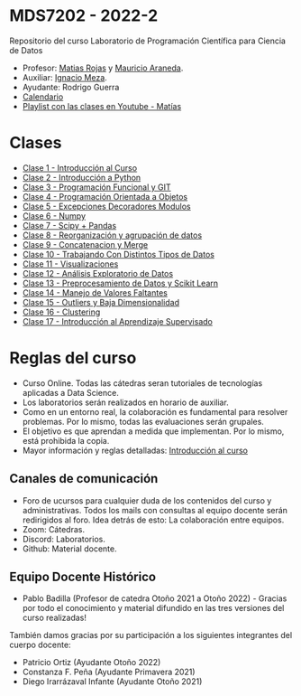 # MDS7202 - 2022-2

Repositorio del curso Laboratorio de Programación Científica para Ciencia de Datos

- Profesor: [Matias Rojas](https://github.com/matirojasg) y [Mauricio Araneda](https://github.com/maranedah).
- Auxiliar: [Ignacio Meza](https://github.com/Mezosky).
- Ayudante: Rodrigo Guerra
- [Calendario](https://github.com/maranedah/MDS7202/blob/main/Calendario.md)
- [Playlist con las clases en Youtube - Matías](https://youtube.com/playlist?list=PLVyJiFYrN5fWcsdF5tYZMOZTI1vAW1Y5h) 

# Clases

- [Clase 1 - Introducción al Curso](https://docs.google.com/presentation/d/1GW3zGdJHZ2QKDyr_r1q7LSfHwkHHAuj2rqqlQmiY8bA/edit?usp=sharing)
- [Clase 2 - Introducción a Python](https://github.com/maranedah/MDS7202/blob/main/clases/Clase%202%20-%20Introduccion%20a%20Python/Notebook/02_Intro_a_la_programacion_en_python.ipynb)
- [Clase 3 - Programación Funcional y GIT](https://github.com/maranedah/MDS7202/blob/main/clases/Clase%203%20-%20Programacion%20Funcional%20y%20Git/03_Programacion_Funcional.ipynb)
- [Clase 4 - Programación Orientada a Objetos](https://github.com/maranedah/MDS7202/blob/main/clases/Clase%204%20-%20Programaci%C3%B3n%20Orientada%20a%20Objetos/MDS7202_Clase_4_POO.ipynb)
- [Clase 5 - Excepciones Decoradores Modulos](https://github.com/maranedah/MDS7202/blob/main/clases/Clase%205%20-%20Excepciones%20Decoradores%20Modulos/05_Excepciones_Decoradores_Modulos.ipynb)
- [Clase 6 - Numpy](https://github.com/maranedah/MDS7202/blob/main/clases/Clase%206%20-%20Numpy/MDS7202_Clase_6_Numpy.ipynb)
- [Clase 7 - Scipy + Pandas](https://github.com/maranedah/MDS7202/blob/main/clases/Clase%207%20-%20Scipy%20%2B%20Pandas/Clase_7_Introduccion_Datos_Tabulares_Pandas.ipynb)
- [Clase 8 - Reorganización y agrupación de datos](https://github.com/maranedah/MDS7202/blob/main/clases/Clase%208%20-%20Pandas%20-%20Parte%20II/Clase_8_Reorganizacion_Agregaciones.ipynb)
- [Clase 9 - Concatenacion y Merge](https://github.com/maranedah/MDS7202/blob/main/clases/Clase%209%20-%20Concatenacion%20y%20Merge/Clase_9_Concatenacion_combinacion_fuentes_de_datos.ipynb)
- [Clase 10 - Trabajando Con Distintos Tipos de Datos](https://github.com/maranedah/MDS7202/blob/main/clases/Clase%2010%20-%20Trabajando%20Con%20Distintos%20Tipos%20de%20Datos/Clase_10_Trabajo_con_distintos_tipos_de_datos.ipynb)
- [Clase 11 - Visualizaciones](https://github.com/maranedah/MDS7202/blob/main/clases/Clase%2011%20-%20Visualizaciones/Clase_11_Visualizaciones.ipynb)
- [Clase 12 - Análisis Exploratorio de Datos](https://github.com/maranedah/MDS7202/blob/main/clases/Clase%2012%20-%20An%C3%A1lisis%20Exploratorio%20de%20Datos%20(EDA)/Clase_12_Analisis_Exploratorio_de_Datos.ipynb)
- [Clase 13 - Preprocesamiento de Datos y Scikit Learn](https://github.com/maranedah/MDS7202/blob/main/clases/Clase%2013%20-%20Preprocesamiento%20de%20Datos%20y%20Scikit%20Learn/Clase-13_Preprocesamiento%20con%20Scikit-Learn.ipynb)
- [Clase 14 - Manejo de Valores Faltantes](https://github.com/maranedah/MDS7202/blob/main/clases/Clase%2014%20-%20Manejo%20de%20Valores%20Faltantes/Clase_14_Manejo_de_Valores_Faltantes.ipynb)
- [Clase 15 - Outliers y Baja Dimensionalidad](https://github.com/maranedah/MDS7202/blob/main/clases/Clase%2015%20-%20Outliers%20y%20Baja%20Dimensionalidad/Clase_15-Deteccion_Anomalias_Visualizacion_Baja_Dimensionalidad.ipynb)
- [Clase 16 - Clustering](https://github.com/maranedah/MDS7202/blob/main/clases/Clase%2016%20-%20Clustering/16_Clustering.ipynb)
- [Clase 17 - Introducción al Aprendizaje Supervisado](https://github.com/maranedah/MDS7202/blob/main/clases/Clase%2017%20-%20Introducci%C3%B3n%20al%20Aprendizaje%20Supervisado/Aprendizaje_Supervisado_1.ipynb)

# Reglas del curso

- Curso Online. Todas las cátedras seran tutoriales de tecnologías aplicadas a Data Science.
- Los laboratorios serán realizados en horario de auxiliar.
- Como en un entorno real, la colaboración es fundamental para resolver problemas. Por lo mismo, todas las evaluaciones serán grupales.
- El objetivo es que aprendan a medida que implementan. Por lo mismo, está prohibida la copia.
- Mayor información y reglas detalladas: [Introducción al curso](https://github.com/maranedah/MDS7202/blob/main/clases/Clase%201%20-%20Introducci%C3%B3n%20al%20curso/Presentaci%C3%B3n/MD7202%20-%20Introducci%C3%B3n.pptx) 

## Canales de comunicación

- Foro de ucursos para cualquier duda de los contenidos del curso y administrativas. Todos los mails con consultas al equipo docente serán redirigidos al foro. Idea detrás de esto: La colaboración entre equipos.
- Zoom: Cátedras.
- Discord: Laboratorios.
- Github: Material docente.


## Equipo Docente Histórico

- Pablo Badilla (Profesor de catedra Otoño 2021 a Otoño 2022) - Gracias por todo el conocimiento y material difundido en las tres versiones del curso realizadas!

También damos gracias por su participación a los siguientes integrantes del cuerpo docente:

- Patricio Ortiz (Ayudante Otoño 2022)
- Constanza F. Peña (Ayudante Primavera 2021)
- Diego Irarrázaval Infante (Ayudante Otoño 2021)
